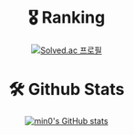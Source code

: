 <!--

### Hi there 👋

**gqwer0123/gqwer0123** is a ✨ _special_ ✨ repository because its `README.md` (this file) appears on your GitHub profile.

Here are some ideas to get you started:

- 🔭 I’m currently working on ...
- 🌱 I’m currently learning ...
- 👯 I’m looking to collaborate on ...
- 🤔 I’m looking for help with ...
- 💬 Ask me about ...
- 📫 How to reach me: ...
- 😄 Pronouns: ...
- ⚡ Fun fact: ...

  ![header](https://capsule-render.vercel.app/api?type=wave&color=gradient&height=300&section=header&text=Hello,%20World!👋&fontSize=60)
  ![header](https://capsule-render.vercel.app/api?type=wave&color=gradient&height=200&section=footer&fontSize=90)

-->

<div align = 'center'>

# 🎖 Ranking

[![Solved.ac 프로필](http://mazassumnida.wtf/api/v2/generate_badge?boj=bqwer0123)](https://solved.ac/bqwer0123)

# 🛠 Github Stats

[![min0's GitHub stats](https://github-readme-stats.vercel.app/api?username=gqwer0123&show_icons=true&theme=dark&count_private=true)](https://github.com/anuraghazra/github-readme-stats)

</div>
